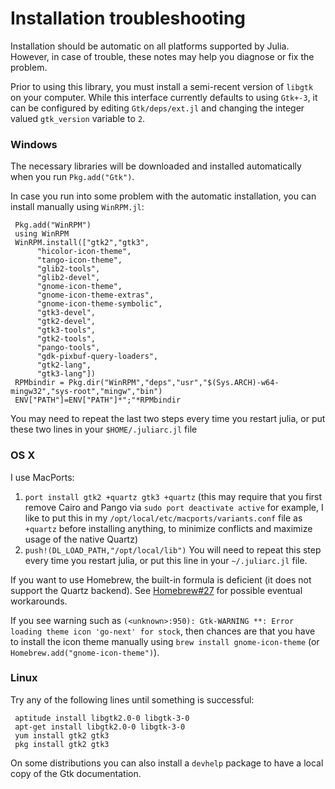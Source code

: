 # Installation troubleshooting

Installation should be automatic on all platforms supported by Julia.
However, in case of trouble, these notes may help you diagnose or fix the problem.

Prior to using this library, you must install a semi-recent version of `libgtk` on your computer.
While this interface currently defaults to using `Gtk+-3`, it can be configured by editing `Gtk/deps/ext.jl` and changing the integer valued `gtk_version` variable to `2`.

### Windows

The necessary libraries will be downloaded and installed automatically when you run `Pkg.add("Gtk")`.


In case you run into some problem with the automatic installation, you can install manually 
using `WinRPM.jl`:

     Pkg.add("WinRPM")
     using WinRPM
     WinRPM.install(["gtk2","gtk3",
          "hicolor-icon-theme",
          "tango-icon-theme",
          "glib2-tools",
          "glib2-devel",
          "gnome-icon-theme",
          "gnome-icon-theme-extras",
          "gnome-icon-theme-symbolic",
          "gtk3-devel",
          "gtk2-devel",
          "gtk3-tools",
          "gtk2-tools",
          "pango-tools",
          "gdk-pixbuf-query-loaders",
          "gtk2-lang",
          "gtk3-lang"])
     RPMbindir = Pkg.dir("WinRPM","deps","usr","$(Sys.ARCH)-w64-mingw32","sys-root","mingw","bin")
     ENV["PATH"]=ENV["PATH"]*";"*RPMbindir

You may need to repeat the last two steps every time you restart julia, or put these two lines in your `$HOME/.juliarc.jl` file

### OS X

I use MacPorts:

1. `port install gtk2 +quartz gtk3 +quartz` (this may require that you first remove Cairo and Pango via `sudo port deactivate active` for example, I like to put this in my `/opt/local/etc/macports/variants.conf` file as `+quartz` before installing anything, to minimize conflicts and maximize usage of the native Quartz)
2. `push!(DL_LOAD_PATH,"/opt/local/lib")` You will need to repeat this step every time you restart julia, or put this line in your `~/.juliarc.jl` file.

If you want to use Homebrew, the built-in formula is deficient (it does not support the Quartz backend). See [Homebrew#27](https://github.com/JuliaLang/Homebrew.jl/issues/27) for possible eventual workarounds.

If you see warning such as `(<unknown>:950): Gtk-WARNING **: Error loading theme icon 'go-next' for stock`, then chances are that you have to install the icon theme manually using `brew install gnome-icon-theme` (or `Homebrew.add("gnome-icon-theme")`).

### Linux

Try any of the following lines until something is successful:

     aptitude install libgtk2.0-0 libgtk-3-0
     apt-get install libgtk2.0-0 libgtk-3-0
     yum install gtk2 gtk3
     pkg install gtk2 gtk3

On some distributions you can also install a `devhelp` package to have a local copy of the Gtk documentation.
